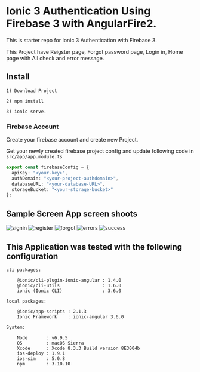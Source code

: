# Ionic 3 Authentication Using Firebase 3 with AngularFire2.
This is starter repo for Ionic 3 Authentication with Firebase 3.

This Project have Reigster page, Forgot password page, Login in, Home page with All check and error message.

## Install
```
1) Download Project

2) npm install

3) ionic serve.
```
### Firebase Account

Create your firebase account and create new Project.

Get your newly created firebase project config and update following code in `src/app/app.module.ts`
```ts
export const firebaseConfig = {
  apiKey: "<your-key>",
  authDomain: "<your-project-authdomain>",
  databaseURL: "<your-database-URL>",
  storageBucket: "<your-storage-bucket>"
};
```


## Sample Screen App screen shoots

![signin](https://user-images.githubusercontent.com/27700962/30284198-40d3888c-96e8-11e7-9ed5-8bade2347646.JPG)
![register](https://user-images.githubusercontent.com/27700962/30284216-4d8abd84-96e8-11e7-95e9-9aef9e75bfd4.JPG)
![forgot](https://user-images.githubusercontent.com/27700962/30284221-51c0a3c8-96e8-11e7-9d7b-cf265ace0b2f.JPG)
![errors](https://user-images.githubusercontent.com/27700962/30284229-5422c146-96e8-11e7-9304-cc19acb4e320.JPG)
![success](https://user-images.githubusercontent.com/27700962/30284232-55d519f8-96e8-11e7-8233-b790b77e2189.JPG)

## This Application was tested with the following configuration
```
cli packages:

    @ionic/cli-plugin-ionic-angular : 1.4.0 
    @ionic/cli-utils                : 1.6.0 
    ionic (Ionic CLI)               : 3.6.0 

local packages:

    @ionic/app-scripts : 2.1.3
    Ionic Framework    : ionic-angular 3.6.0

System:

    Node       : v6.9.5
    OS         : macOS Sierra
    Xcode      : Xcode 8.3.3 Build version 8E3004b
    ios-deploy : 1.9.1
    ios-sim    : 5.0.8
    npm        : 3.10.10
```
